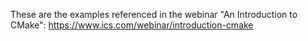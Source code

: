 These are the examples referenced in the webinar "An Introduction to CMake":
https://www.ics.com/webinar/introduction-cmake
